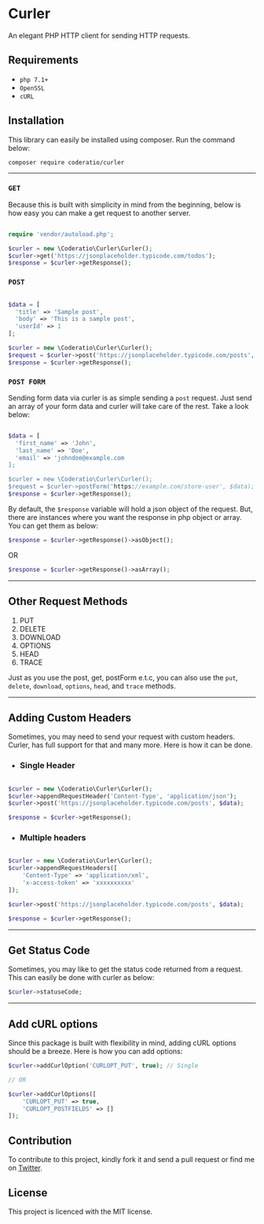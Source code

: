 # Curler
An elegant PHP HTTP client for sending HTTP requests.

## Requirements
* `php 7.1+`
* `OpenSSL`
* `cURL`

## Installation
This library can easily be installed using composer. Run the command below:
```shell script
composer require coderatio/curler
```

___

### `GET`
Because this is built with simplicity in mind from the beginning, below is how easy you can make a get request to another server.
```php

require 'vendor/autoload.php';

$curler = new \Coderatio\Curler\Curler();
$curler->get('https://jsonplaceholder.typicode.com/todos');
$response = $curler->getResponse();

```
### `POST`
```php

$data = [
  'title' => 'Sample post',
  'body' => 'This is a sample post',
  'userId' => 1
];

$curler = new \Coderatio\Curler\Curler();
$request = $curler->post('https://jsonplaceholder.typicode.com/posts', $data);
$response = $curler->getResponse();

```
### `POST FORM`
Sending form data via curler is as simple sending a `post` request. Just send an array of your form data and curler will take care of the rest. Take a look below:
```php

$data = [
  'first_name' => 'John',
  'last_name' => 'Doe',
  'email' => 'johndoe@example.com
];

$curler = new \Coderatio\Curler\Curler();
$request = $curler->postForm('https://example.com/store-user', $data);
$response = $curler->getResponse();

```

By default, the `$response` variable will hold a json object of the request. But, there are instances where you want the response in php object or array. You can get them as below:
```php
$response = $curler->getResponse()->asObject();
```
OR
```php
$response = $curler->getResponse()->asArray();
```

___

## Other Request Methods
1. PUT
2. DELETE
3. DOWNLOAD
4. OPTIONS
5. HEAD
6. TRACE

Just as you use the post, get, postForm e.t.c, you can also use the `put`, `delete`, `download`, `options`, `head`, and `trace` methods.

___

## Adding Custom Headers
Sometimes, you may need to send your request with custom headers. Curler, has full support for that and many more. Here is how it can be done.
* ### Single Header
```php

$curler = new \Coderatio\Curler\Curler();
$curler->appendRequestHeader('Content-Type', 'application/json');
$curler->post('https://jsonplaceholder.typicode.com/posts', $data);

$response = $curler->getResponse();

```

* ### Multiple headers
```php

$curler = new \Coderatio\Curler\Curler();
$curler->appendRequestHeaders([
    'Content-Type' => 'application/xml',
    'x-access-token' => 'xxxxxxxxxx'
]);

$curler->post('https://jsonplaceholder.typicode.com/posts', $data);

$response = $curler->getResponse();

```

___

## Get Status Code
Sometimes, you may like to get the status code returned from a request. This can easily be done with curler as below:

```php
$curler->statuseCode;
```

___

## Add cURL options
Since this package is built with flexibility in mind, adding cURL options should be a breeze. Here is how you can add options:
```php
$curler->addCurlOption('CURLOPT_PUT', true); // Single

// OR

$curler->addCurlOptions([
    'CURLOPT_PUT' => true,
    'CURLOPT_POSTFIELDS' => []
]);
```

## Contribution
To contribute to this project, kindly fork it and send a pull request or find me on <a href="https://twitter.com/josiahoyahaya">Twitter</a>.

## License
This project is licenced with the MIT license.
